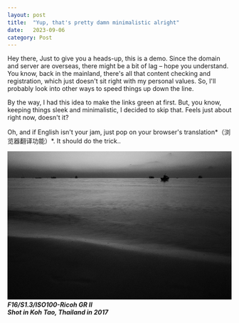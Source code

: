 ```yaml
---
layout: post
title:  "Yup, that's pretty damn minimalistic alright"
date:   2023-09-06
category: Post
---
```



Hey there, Just to give you a heads-up, this is a demo. Since the domain and server are overseas, there might be a bit of lag – hope you understand. You know, back in the mainland, there's all that content checking and registration, which just doesn't sit right with my personal values. So, I'll probably look into other ways to speed things up down the line.

By the way, I had this idea to make the links green at first. But, you know, keeping things sleek and minimalistic, I decided to skip that. Feels just about right now, doesn't it?

Oh, and if English isn't your jam, just pop on your browser's translation*（浏览器翻译功能）*. It should do the trick..

![p1](../../img/2023-09-06_01.jpg)
***F16/S1.3/ISO100-Ricoh GR II  
Shot in Koh Tao, Thailand in 2017***